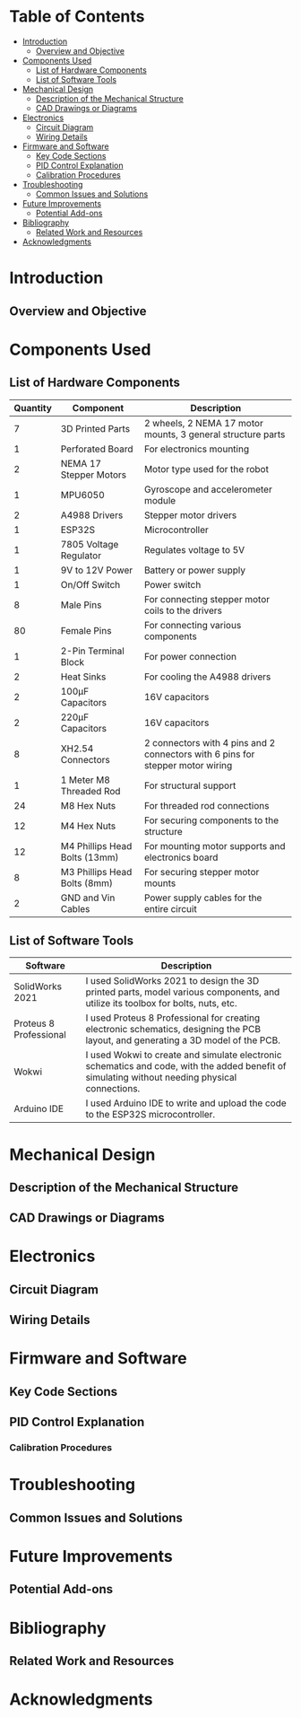 # Table of Contents

- [Introduction](#introduction)
  - [Overview and Objective](#overview-and-objective)
- [Components Used](#components-used)
  - [List of Hardware Components](#list-of-hardware-components)
  - [List of Software Tools](#list-of-software-tools)
- [Mechanical Design](#mechanical-design)
  - [Description of the Mechanical Structure](#description-of-the-mechanical-structure)
  - [CAD Drawings or Diagrams](#cad-drawings-or-diagrams)
- [Electronics](#electronics)
  - [Circuit Diagram](#circuit-diagram)
  - [Wiring Details](#wiring-details)
- [Firmware and Software](#firmware-and-software)
  - [Key Code Sections](#key-code-sections)
  - [PID Control Explanation](#pid-control-explanation)
   - [Calibration Procedures](#calibration-procedures)
- [Troubleshooting](#troubleshooting)
  - [Common Issues and Solutions](#common-issues-and-solutions)
- [Future Improvements](#future-improvements)
  - [Potential Add-ons](#potential-add-ons)
- [Bibliography](#bibliography)
  - [Related Work and Resources](#related-work-and-resources)
- [Acknowledgments](#acknowledgments)

# Introduction

## Overview and Objective

# Components Used

## List of Hardware Components


| Quantity | Component                                         | Description                                       |
|----------|---------------------------------------------------|---------------------------------------------------|
| 7        | 3D Printed Parts                                  | 2 wheels, 2 NEMA 17 motor mounts, 3 general structure parts |
| 1        | Perforated Board                                  | For electronics mounting                          |
| 2        | NEMA 17 Stepper Motors                            | Motor type used for the robot                    |
| 1        | MPU6050                                           | Gyroscope and accelerometer module               |
| 2        | A4988 Drivers                                    | Stepper motor drivers                            |
| 1        | ESP32S                                            | Microcontroller                                  |
| 1        | 7805 Voltage Regulator                            | Regulates voltage to 5V                          |
| 1        | 9V to 12V Power                            | Battery or power supply                          |
| 1        | On/Off Switch                                     | Power switch                                     |
| 8        | Male Pins                                         | For connecting stepper motor coils to the drivers |
| 80       | Female Pins                                       | For connecting various components                |
| 1        | 2-Pin Terminal Block                              | For power connection                           |
| 2        | Heat Sinks                                        | For cooling the A4988 drivers                    |
| 2        | 100µF Capacitors                                  | 16V capacitors                                    |
| 2        | 220µF Capacitors                                  | 16V capacitors                                    |
| 8        | XH2.54 Connectors                                 | 2 connectors with 4 pins and 2 connectors with 6 pins for stepper motor wiring |
| 1        | 1 Meter M8 Threaded Rod                           | For structural support                           |
| 24       | M8 Hex Nuts                                       | For threaded rod connections                     |
| 12       | M4 Hex Nuts                                       | For securing components to the structure         |
| 12       | M4 Phillips Head Bolts (13mm)                     | For mounting motor supports and electronics board      |
| 8        | M3 Phillips Head Bolts (8mm)                      | For securing stepper motor mounts |
| 2        | GND and Vin Cables                                | Power supply cables for the entire circuit       |

## List of Software Tools

| Software             | Description                                                                                              |
|----------------------|----------------------------------------------------------------------------------------------------------|
| SolidWorks 2021      | I used SolidWorks 2021 to design the 3D printed parts, model various components, and utilize its toolbox for bolts, nuts, etc. |
| Proteus 8 Professional | I used Proteus 8 Professional for creating electronic schematics, designing the PCB layout, and generating a 3D model of the PCB. |
| Wokwi                | I used Wokwi to create and simulate electronic schematics and code, with the added benefit of simulating without needing physical connections. |
| Arduino IDE          | I used Arduino IDE to write and upload the code to the ESP32S microcontroller. |

# Mechanical Design

##  Description of the Mechanical Structure
## CAD Drawings or Diagrams

# Electronics

##  Circuit Diagram
## Wiring Details

# Firmware and Software

## Key Code Sections
## PID Control Explanation
###  Calibration Procedures

# Troubleshooting

##  Common Issues and Solutions

# Future Improvements

##  Potential Add-ons

# Bibliography
## Related Work and Resources

# Acknowledgments
